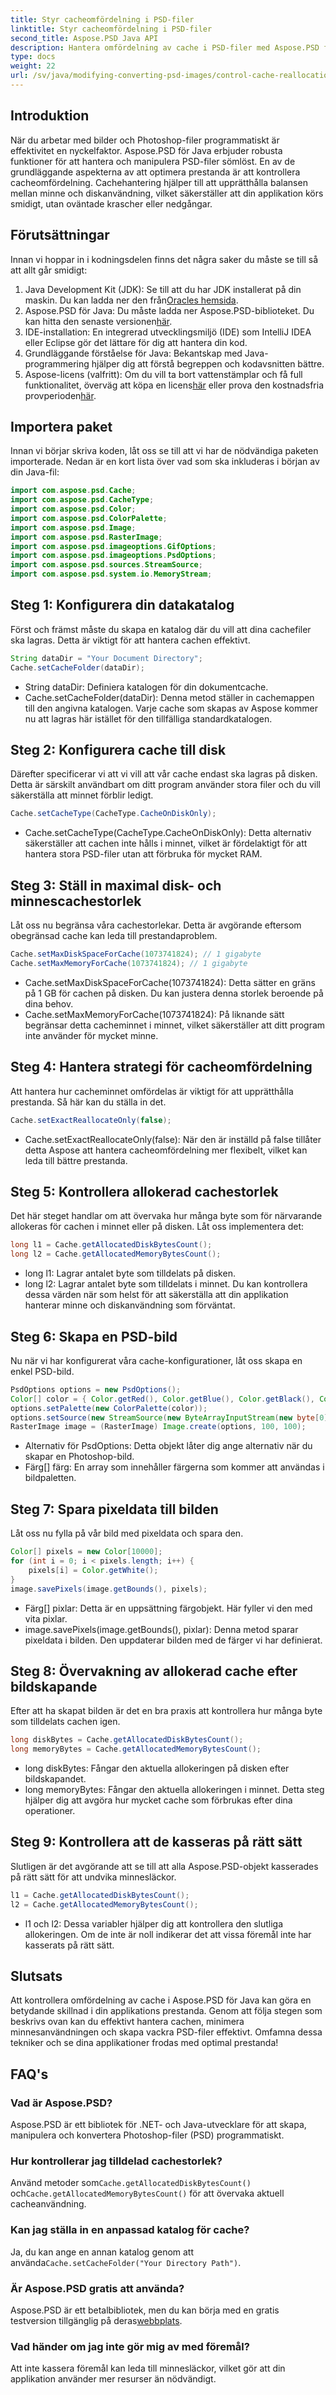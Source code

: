 ```yaml
---
title: Styr cacheomfördelning i PSD-filer
linktitle: Styr cacheomfördelning i PSD-filer
second_title: Aspose.PSD Java API
description: Hantera omfördelning av cache i PSD-filer med Aspose.PSD för Java. Lär dig hur du optimerar minne och filhantering effektivt – perfekt för utvecklare.
type: docs
weight: 22
url: /sv/java/modifying-converting-psd-images/control-cache-reallocation-psd-files/
---
```

## Introduktion
När du arbetar med bilder och Photoshop-filer programmatiskt är effektivitet en nyckelfaktor. Aspose.PSD för Java erbjuder robusta funktioner för att hantera och manipulera PSD-filer sömlöst. En av de grundläggande aspekterna av att optimera prestanda är att kontrollera cacheomfördelning. Cachehantering hjälper till att upprätthålla balansen mellan minne och diskanvändning, vilket säkerställer att din applikation körs smidigt, utan oväntade krascher eller nedgångar. 
## Förutsättningar
Innan vi hoppar in i kodningsdelen finns det några saker du måste se till så att allt går smidigt:
1. Java Development Kit (JDK): Se till att du har JDK installerat på din maskin. Du kan ladda ner den från[Oracles hemsida](https://www.oracle.com/java/technologies/javase-jdk11-downloads.html).
2. Aspose.PSD för Java: Du måste ladda ner Aspose.PSD-biblioteket. Du kan hitta den senaste versionen[här](https://releases.aspose.com/psd/java/).
3. IDE-installation: En integrerad utvecklingsmiljö (IDE) som IntelliJ IDEA eller Eclipse gör det lättare för dig att hantera din kod.
4. Grundläggande förståelse för Java: Bekantskap med Java-programmering hjälper dig att förstå begreppen och kodavsnitten bättre.
5.  Aspose-licens (valfritt): Om du vill ta bort vattenstämplar och få full funktionalitet, överväg att köpa en licens[här](https://purchase.aspose.com/buy) eller prova den kostnadsfria provperioden[här](https://releases.aspose.com/).
## Importera paket
Innan vi börjar skriva koden, låt oss se till att vi har de nödvändiga paketen importerade. Nedan är en kort lista över vad som ska inkluderas i början av din Java-fil:
```java
import com.aspose.psd.Cache;
import com.aspose.psd.CacheType;
import com.aspose.psd.Color;
import com.aspose.psd.ColorPalette;
import com.aspose.psd.Image;
import com.aspose.psd.RasterImage;
import com.aspose.psd.imageoptions.GifOptions;
import com.aspose.psd.imageoptions.PsdOptions;
import com.aspose.psd.sources.StreamSource;
import com.aspose.psd.system.io.MemoryStream;
```
## Steg 1: Konfigurera din datakatalog
Först och främst måste du skapa en katalog där du vill att dina cachefiler ska lagras. Detta är viktigt för att hantera cachen effektivt.
```java
String dataDir = "Your Document Directory";
Cache.setCacheFolder(dataDir);
```

- String dataDir: Definiera katalogen för din dokumentcache.
- Cache.setCacheFolder(dataDir): Denna metod ställer in cachemappen till den angivna katalogen. Varje cache som skapas av Aspose kommer nu att lagras här istället för den tillfälliga standardkatalogen.
## Steg 2: Konfigurera cache till disk
Därefter specificerar vi att vi vill att vår cache endast ska lagras på disken. Detta är särskilt användbart om ditt program använder stora filer och du vill säkerställa att minnet förblir ledigt.
```java
Cache.setCacheType(CacheType.CacheOnDiskOnly);
```

- Cache.setCacheType(CacheType.CacheOnDiskOnly): Detta alternativ säkerställer att cachen inte hålls i minnet, vilket är fördelaktigt för att hantera stora PSD-filer utan att förbruka för mycket RAM.
## Steg 3: Ställ in maximal disk- och minnescachestorlek
Låt oss nu begränsa våra cachestorlekar. Detta är avgörande eftersom obegränsad cache kan leda till prestandaproblem.
```java
Cache.setMaxDiskSpaceForCache(1073741824); // 1 gigabyte
Cache.setMaxMemoryForCache(1073741824); // 1 gigabyte
```

- Cache.setMaxDiskSpaceForCache(1073741824): Detta sätter en gräns på 1 GB för cachen på disken. Du kan justera denna storlek beroende på dina behov.
- Cache.setMaxMemoryForCache(1073741824): På liknande sätt begränsar detta cacheminnet i minnet, vilket säkerställer att ditt program inte använder för mycket minne.
## Steg 4: Hantera strategi för cacheomfördelning
Att hantera hur cacheminnet omfördelas är viktigt för att upprätthålla prestanda. Så här kan du ställa in det.
```java
Cache.setExactReallocateOnly(false);
```

- Cache.setExactReallocateOnly(false): När den är inställd på false tillåter detta Aspose att hantera cacheomfördelning mer flexibelt, vilket kan leda till bättre prestanda.
## Steg 5: Kontrollera allokerad cachestorlek
Det här steget handlar om att övervaka hur många byte som för närvarande allokeras för cachen i minnet eller på disken. Låt oss implementera det:
```java
long l1 = Cache.getAllocatedDiskBytesCount();
long l2 = Cache.getAllocatedMemoryBytesCount();
```

- long l1: Lagrar antalet byte som tilldelats på disken.
- long l2: Lagrar antalet byte som tilldelats i minnet. 
Du kan kontrollera dessa värden när som helst för att säkerställa att din applikation hanterar minne och diskanvändning som förväntat.
## Steg 6: Skapa en PSD-bild
Nu när vi har konfigurerat våra cache-konfigurationer, låt oss skapa en enkel PSD-bild.
```java
PsdOptions options = new PsdOptions();
Color[] color = { Color.getRed(), Color.getBlue(), Color.getBlack(), Color.getWhite() };
options.setPalette(new ColorPalette(color));
options.setSource(new StreamSource(new ByteArrayInputStream(new byte[0])));
RasterImage image = (RasterImage) Image.create(options, 100, 100);
```

- Alternativ för PsdOptions: Detta objekt låter dig ange alternativ när du skapar en Photoshop-bild.
- Färg[] färg: En array som innehåller färgerna som kommer att användas i bildpaletten.
## Steg 7: Spara pixeldata till bilden
Låt oss nu fylla på vår bild med pixeldata och spara den.
```java
Color[] pixels = new Color[10000];
for (int i = 0; i < pixels.length; i++) {
    pixels[i] = Color.getWhite();
}
image.savePixels(image.getBounds(), pixels);
```

- Färg[] pixlar: Detta är en uppsättning färgobjekt. Här fyller vi den med vita pixlar.
- image.savePixels(image.getBounds(), pixlar): Denna metod sparar pixeldata i bilden. Den uppdaterar bilden med de färger vi har definierat.
## Steg 8: Övervakning av allokerad cache efter bildskapande
Efter att ha skapat bilden är det en bra praxis att kontrollera hur många byte som tilldelats cachen igen.
```java
long diskBytes = Cache.getAllocatedDiskBytesCount();
long memoryBytes = Cache.getAllocatedMemoryBytesCount();
```

- long diskBytes: Fångar den aktuella allokeringen på disken efter bildskapandet.
- long memoryBytes: Fångar den aktuella allokeringen i minnet. 
Detta steg hjälper dig att avgöra hur mycket cache som förbrukas efter dina operationer.
## Steg 9: Kontrollera att de kasseras på rätt sätt
Slutligen är det avgörande att se till att alla Aspose.PSD-objekt kasserades på rätt sätt för att undvika minnesläckor.
```java
l1 = Cache.getAllocatedDiskBytesCount();
l2 = Cache.getAllocatedMemoryBytesCount();
```

- l1 och l2: Dessa variabler hjälper dig att kontrollera den slutliga allokeringen. Om de inte är noll indikerar det att vissa föremål inte har kasserats på rätt sätt.
## Slutsats
Att kontrollera omfördelning av cache i Aspose.PSD för Java kan göra en betydande skillnad i din applikations prestanda. Genom att följa stegen som beskrivs ovan kan du effektivt hantera cachen, minimera minnesanvändningen och skapa vackra PSD-filer effektivt. Omfamna dessa tekniker och se dina applikationer frodas med optimal prestanda!
## FAQ's
### Vad är Aspose.PSD?
Aspose.PSD är ett bibliotek för .NET- och Java-utvecklare för att skapa, manipulera och konvertera Photoshop-filer (PSD) programmatiskt.
### Hur kontrollerar jag tilldelad cachestorlek?
 Använd metoder som`Cache.getAllocatedDiskBytesCount()` och`Cache.getAllocatedMemoryBytesCount()` för att övervaka aktuell cacheanvändning.
### Kan jag ställa in en anpassad katalog för cache?
 Ja, du kan ange en annan katalog genom att använda`Cache.setCacheFolder("Your Directory Path")`.
### Är Aspose.PSD gratis att använda?
Aspose.PSD är ett betalbibliotek, men du kan börja med en gratis testversion tillgänglig på deras[webbplats](https://releases.aspose.com/).
### Vad händer om jag inte gör mig av med föremål?
Att inte kassera föremål kan leda till minnesläckor, vilket gör att din applikation använder mer resurser än nödvändigt.